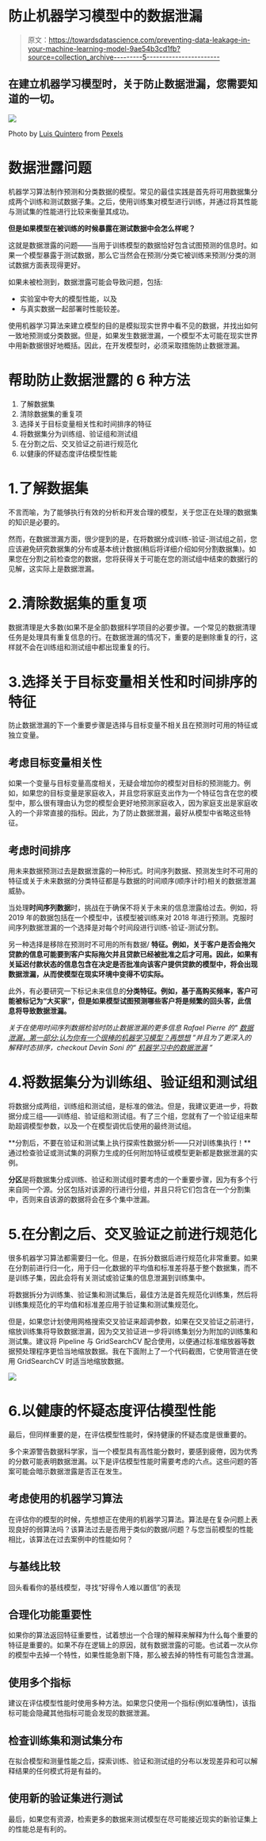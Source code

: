 # 防止机器学习模型中的数据泄漏

> 原文：<https://towardsdatascience.com/preventing-data-leakage-in-your-machine-learning-model-9ae54b3cd1fb?source=collection_archive---------5----------------------->

## 在建立机器学习模型时，关于防止数据泄漏，您需要知道的一切。

![](img/6956d4cb415a7a8bcbde8759cca42571.png)

Photo by [Luis Quintero](https://www.pexels.com/@jibarofoto?utm_content=attributionCopyText&utm_medium=referral&utm_source=pexels) from [Pexels](https://www.pexels.com/photo/photo-of-gray-faucet-2339722/?utm_content=attributionCopyText&utm_medium=referral&utm_source=pexels)

# **数据泄露问题**

机器学习算法制作预测和分类数据的模型。常见的最佳实践是首先将可用数据集分成两个训练和测试数据子集。之后，使用训练集对模型进行训练，并通过将其性能与测试集的性能进行比较来衡量其成功。

**但是如果模型在被训练的时候暴露在测试数据中会怎么样呢？**

这就是数据泄露的问题——当用于训练模型的数据恰好包含试图预测的信息时。如果一个模型暴露于测试数据，那么它当然会在预测/分类它被训练来预测/分类的测试数据方面表现得更好。

如果未被检测到，数据泄露可能会导致问题，包括:

*   实验室中夸大的模型性能，以及
*   与真实数据一起部署时性能较差。

使用机器学习算法来建立模型的目的是模拟现实世界中看不见的数据，并找出如何一致地预测或分类数据。但是，如果发生数据泄漏，一个模型不太可能在现实世界中用新数据很好地概括。因此，在开发模型时，必须采取措施防止数据泄漏。

# 帮助防止数据泄露的 6 种方法

1.  了解数据集
2.  清除数据集的重复项
3.  选择关于目标变量相关性和时间排序的特征
4.  将数据集分为训练组、验证组和测试组
5.  在分割之后、交叉验证之前进行规范化
6.  以健康的怀疑态度评估模型性能

# 1.了解数据集

不言而喻，为了能够执行有效的分析和开发合理的模型，关于您正在处理的数据集的知识是必要的。

然而，在数据泄漏方面，很少提到的是，在将数据分成训练-验证-测试组之前，您应该避免研究数据集的分布或基本统计数据(稍后将详细介绍如何分割数据集)。如果您在分割之前检查您的数据，您将获得关于可能在您的测试组中结束的数据行的见解，这实际上是数据泄漏。

# 2.清除数据集的重复项

数据清理是大多数(如果不是全部)数据科学项目的必要步骤。一个常见的数据清理任务是处理具有重复信息的行。在数据泄漏的情况下，重要的是删除重复的行，这样就不会在训练组和测试组中都出现重复的行。

# 3.选择关于目标变量相关性和时间排序的特征

防止数据泄漏的下一个重要步骤是选择与目标变量不相关且在预测时可用的特征或独立变量。

## 考虑目标变量相关性

如果一个变量与目标变量高度相关，无疑会增加你的模型对目标的预测能力。例如，如果您的目标变量是家庭收入，并且您将家庭支出作为一个特征包含在您的模型中，那么很有理由认为您的模型会更好地预测家庭收入，因为家庭支出是家庭收入的一个非常直接的指标。因此，为了防止数据泄漏，最好从模型中省略这些特征。

## 考虑时间排序

用未来数据预测过去是数据泄露的一种形式。时间序列数据、预测发生时不可用的特征或关于未来数据的分类特征都是与数据的时间顺序(顺序计时)相关的数据泄漏威胁。

当处理**时间序列数据**时，挑战在于确保不将关于未来的信息泄露给过去。例如，将 2019 年的数据包括在一个模型中，该模型被训练来对 2018 年进行预测。克服时间序列数据泄漏的一个选择是对每个时间段进行训练-验证-测试分割。

另一种选择是移除在预测时不可用的所有数据/ **特征。例如，关于客户是否会拖欠贷款的信息可能要到客户实际拖欠并且贷款已经被批准之后才可用。因此，如果有关延迟付款状态的信息包含在决定是否批准向该客户提供贷款的模型中，将会出现数据泄漏，从而使模型在现实环境中变得不切实际。**

此外，有必要研究一下标记未来信息的**分类特征。例如，基于高购买频率，客户可能被标记为“大买家”，但是如果模型试图预测哪些客户将是频繁的回头客，此信息将导致数据泄漏。**

*关于在使用时间序列数据检验时防止数据泄漏的更多信息 Rafael Pierre 的"* [*数据泄漏，第一部分:认为你有一个很棒的机器学习模型？再想想*](/data-leakage-part-i-think-you-have-a-great-machine-learning-model-think-again-ad44921fbf34) *”并且为了更深入的解释时态排序，checkout Devin Soni 的“* [*机器学习中的数据泄漏*](/data-leakage-in-machine-learning-10bdd3eec742) *”*

# 4.将数据集分为训练组、验证组和测试组

将数据分成两组，训练组和测试组，是标准的做法。但是，我建议更进一步，将数据分成三组——训练组、验证组和测试组。有了三个组，您就有了一个验证组来帮助超调模型参数，以及一个在模型调优后使用的最终测试组。

**分割后，不要在验证和测试集上执行探索性数据分析——只对训练集执行！**通过检查验证或测试集的洞察力生成的任何附加特征或模型更新都是数据泄漏的实例。

**分区**是将数据集分成训练、验证和测试组时要考虑的一个重要步骤，因为有多个行来自同一个源。分区包括对该源的行进行分组，并且只将它们包含在一个分割集中，否则来自该源的数据将会在多个集中泄漏。

# 5.在分割之后、交叉验证之前进行规范化

很多机器学习算法都需要归一化。但是，在拆分数据后进行规范化非常重要。如果在分割前进行归一化，用于归一化数据的平均值和标准差将基于整个数据集，而不是训练子集，因此会将有关测试或验证集的信息泄漏到训练集中。

将数据拆分为训练集、验证集和测试集后，最佳方法是首先规范化训练集，然后将训练集规范化的平均值和标准差应用于验证集和测试集规范化。

但是，如果您计划使用网格搜索交叉验证来超调参数，如果在交叉验证之前进行，缩放训练集将导致数据泄漏，因为交叉验证进一步将训练集划分为附加的训练集和测试集。建议将 Pipeline 与 GridSearchCV 配合使用，以便通过标准缩放器等数据预处理程序更恰当地缩放数据。我在下面附上了一个代码截图，它使用管道在使用 GridSearchCV 时适当地缩放数据。

![](img/d52aa82133879687ec50dc96964f1734.png)

# 6.以健康的怀疑态度评估模型性能

最后，但同样重要的是，在评估模型性能时，保持健康的怀疑态度是很重要的。

多个来源警告数据科学家，当一个模型具有高性能分数时，要感到疲倦，因为优秀的分数可能表明数据泄漏。以下是评估模型性能时需要考虑的六点。这些问题的答案可能会暗示数据泄露是否正在发生。

## 考虑使用的机器学习算法

在评估你的模型的时候，先想想正在使用的机器学习算法。算法是在复杂问题上表现良好的弱算法吗？该算法过去是否用于类似的数据/问题？与您当前模型的性能相比，该算法在过去案例中的性能如何？

## 与基线比较

回头看看你的基线模型，寻找“好得令人难以置信”的表现

## 合理化功能重要性

如果你的算法返回特征重要性，试着想出一个合理的解释来解释为什么每个重要的特征是重要的。如果不存在逻辑上的原因，就有数据泄露的可能。也试着一次从你的模型中去掉一个特性，如果性能急剧下降，那么被去掉的特性有可能包含泄漏。

## 使用多个指标

建议在评估模型性能时使用多种方法。如果您只使用一个指标(例如准确性)，该指标可能会隐藏其他指标可能会发现的数据泄漏。

## 检查训练集和测试集分布

在拟合模型和测量性能之后，探索训练、验证和测试组的分布以发现差异和可以解释结果的任何模式将是有益的。

## 使用新的验证集进行测试

最后，如果您有资源，检索更多的数据来测试模型在尽可能接近现实的新验证集上的性能总是有利的。